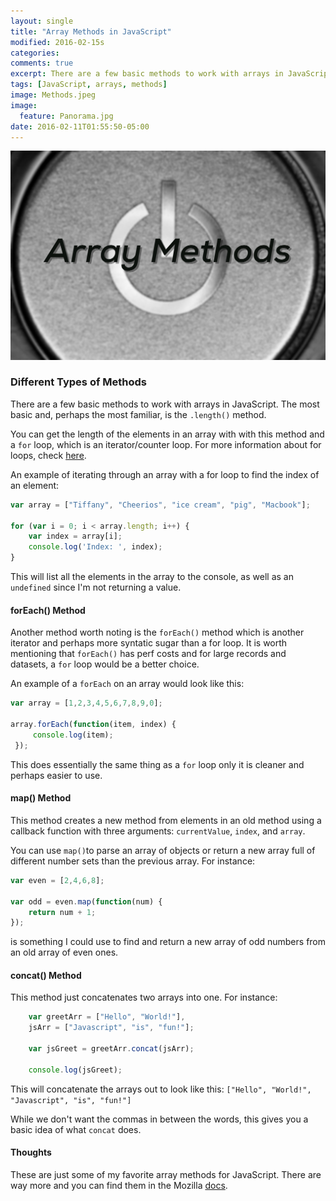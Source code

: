 ```yaml
---
layout: single
title: "Array Methods in JavaScript"
modified: 2016-02-15s
categories: 
comments: true
excerpt: There are a few basic methods to work with arrays in JavaScript. The most basic and, perhaps the most familiar, is the `.length()` method.
tags: [JavaScript, arrays, methods]
image: Methods.jpeg
image:
  feature: Panorama.jpg
date: 2016-02-11T01:55:50-05:00
---
```


![Methods](/images/Methods.jpeg)

### Different Types of Methods

There are a few basic methods to work with arrays in JavaScript. The most basic and, perhaps the most familiar, is the `.length()` method.

You can get the length of the elements in an array with with this method and a `for` loop, which is an iterator/counter loop. For more information about for loops, check [here](https://developer.mozilla.org/en-US/docs/Web/JavaScript/Guide/Loops_and_iteration#for_statement).

An example of iterating through an array with a for loop to find the index of an element:

```javascript
var array = ["Tiffany", "Cheerios", "ice cream", "pig", "Macbook"];
	
for (var i = 0; i < array.length; i++) {
	var index = array[i];
	console.log('Index: ', index);
}
```
	
This will list all the elements in the array to the console, as well as an `undefined` since I'm not returning a value.

#### forEach() Method

Another method worth noting is the `forEach()` method which is another iterator and perhaps more syntatic sugar than a for loop. It is worth mentioning that `forEach()` has perf costs and for large records and datasets, a `for` loop would be a better choice.

An example of a `forEach` on an array would look like this:

```javascript
var array = [1,2,3,4,5,6,7,8,9,0];
     
array.forEach(function(item, index) {
     console.log(item);
 });
```
     
 This does essentially the same thing as a `for` loop only it is cleaner and perhaps easier to use.

#### map() Method

This method creates a new method from elements in an old method using a callback function with three arguments: `currentValue`, `index`, and `array`.

You can use `map()`to parse an array of objects or return a new array full of different number sets than the previous array. For instance:

```javascript
var even = [2,4,6,8];
	
var odd = even.map(function(num) {
	return num + 1;
});
```
    
is something I could use to find and return a new array of odd numbers from an old array of even ones.

#### concat() Method

This method just concatenates two arrays into one. For instance:

```javascript
    var greetArr = ["Hello", "World!"],
    jsArr = ["Javascript", "is", "fun!"];
    
    var jsGreet = greetArr.concat(jsArr);
    
    console.log(jsGreet);
```
    
This will concatenate the arrays out to look like this:
`["Hello", "World!", "Javascript", "is", "fun!"]`

While we don't want the commas in between the words, this gives you a basic idea of what `concat` does.

#### Thoughts

These are just some of my favorite array methods for JavaScript. There are way more and you can find them in the Mozilla [docs](https://developer.mozilla.org/en-US/docs/Web/JavaScript/Reference/Global_Objects/Array).
   